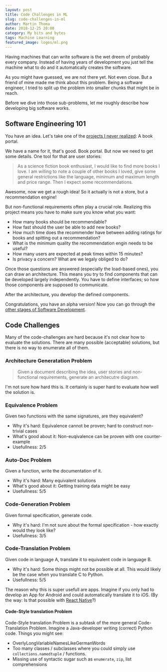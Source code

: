 ```yaml
---
layout: post
title: Code Challenges in ML
slug: code-challenges-in-ml
author: Martin Thoma
date: 2018-12-25 20:00
category: My bits and bytes
tags: Machine Learning
featured_image: logos/ml.png
---
```

Having machines that can write software is the wet dreem of probably every
company. Instead of having years of development you just tell the machine what
to do and it automatically creates the software.

As you might have guessed, we are not there yet. Not even close. But a friend
of mine made me think about this problem. Being a software engineer, I tried to
split up the problem into smaller chunks that might be in reach.

Before we dive into those sub-problems, let me roughly describe how developing
big software works.


## Software Engineering 101

You have an idea. Let's take one of the [projects I never realized](https://martin-thoma.com/projects-i-never-realized/): A book portal.

We have a name for it, that's good. Book portal. But now we need to get some
details. One tool for that are user stories:

> As a science fiction book enthusiast, I would like to find more books I love.
> I am willing to note a couple of other books I loved, give some general
> restrictions like the language, minimum and maximum length and price range.
> Then I expect some recommendations.

Awesome, now we get a rough idea! So it actually is not a store, but a
recommendation engine!

But non-functional requirements often play a crucial role. Realizing this
project means you have to make sure you know what you want:

* How many books should be recommendable?
* How fast should the user be able to add new books?
* How much time does the recommender have between adding ratings for books and
  spitting out a recommendation?
* What is the minimum quality the recommendation engin needs to be useful?
* How many users are expected at peak times within 15 minutes?
* Is privacy a concern? What are we legaly obliged to do?

Once those questions are answered (especially the load-based ones), you can
draw an architecture. This means you try to find components that can be
developed largely independently. You have to define interfaces; so how those
components are supposed to communicate.

After the architecture, you develop the defined components.

Congratulations, you have an alpha version! Now you can go through the [other stages of Software Development](https://martin-thoma.com/software-development-stages/).


## Code Challenges

Many of the code-challenges are hard because it's not clear how to evaluate the
solutions. There are many possible (acceptable) solutions, but there is no way
to enumerate all of them.


### Architecture Generatation Problem

> Given a document describing the idea, user stories and non-functional
> requirements, generate an architecutre diagram.

I'm not sure how hard this is. It certainly is super hard to evaluate how well
the solution is.


### Equivalence Problem

Given two functions with the same signatures, are they equivalent?

* Why it's hard: Equivalence cannot be proven; hard to construct non-trivial cases
* What's good about it: Non-euqivalence can be proven with one counter-example
* Usefullness: 2/5


### Auto-Doc Problem

Given a function, write the documentation of it.

* Why it's hard: Many equivalent solutions
* What's good about it: Getting training data might be easy
* Usefullness: 5/5


### Code-Generation Problem

Given formal specification, generate code.

* Why it's hard: I'm not sure about the formal specification - how exactly would they look like?
* Usefullness: 3/5

### Code-Translation Problem

Given code in language A, translate it to equivalent code in language B.

* Why it's hard: Some things might not be possible at all. This would likely be
  the case when you translate C to Python.
* Usefullness: 5/5

The reason why this is super usefull are apps. Imagine if you only had to develop
an App for Android and could automatically translate it to iOS. (By the way: Is that possible with <a href="https://en.wikipedia.org/wiki/React_(JavaScript_library)#React_Native">React Native</a>?)


#### Code-Style translation Problem

Code-Style translation Problem is a subtask of the more general
Code-Translation Problem. Imagine a Java-developer writing (correct) Python code.
Things you might see:

* OverlyLongVariableNamesLikeGermanWords
* Too many classes / subclasses where you could simply use `collections.namedtuple` / functions.
* Missing use of syntactic sugar such as `enumerate`, `zip`, list comprehensions
